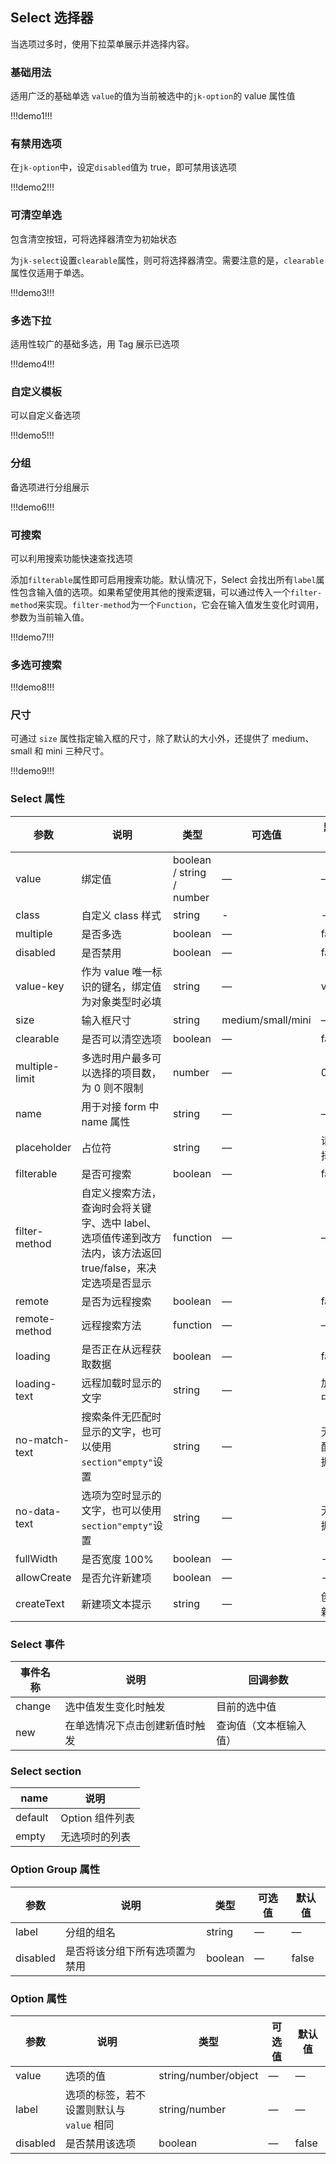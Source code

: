 ## Select 选择器

当选项过多时，使用下拉菜单展示并选择内容。

### 基础用法

适用广泛的基础单选
`value`的值为当前被选中的`jk-option`的 value 属性值

!!!demo1!!!

### 有禁用选项

在`jk-option`中，设定`disabled`值为 true，即可禁用该选项

!!!demo2!!!

### 可清空单选

包含清空按钮，可将选择器清空为初始状态

为`jk-select`设置`clearable`属性，则可将选择器清空。需要注意的是，`clearable`属性仅适用于单选。

!!!demo3!!!

### 多选下拉

适用性较广的基础多选，用 Tag 展示已选项

!!!demo4!!!

### 自定义模板

可以自定义备选项

!!!demo5!!!

### 分组

备选项进行分组展示

!!!demo6!!!

### 可搜索

可以利用搜索功能快速查找选项

添加`filterable`属性即可启用搜索功能。默认情况下，Select 会找出所有`label`属性包含输入值的选项。如果希望使用其他的搜索逻辑，可以通过传入一个`filter-method`来实现。`filter-method`为一个`Function`，它会在输入值发生变化时调用，参数为当前输入值。

!!!demo7!!!

### 多选可搜索

!!!demo8!!!

### 尺寸

可通过 `size` 属性指定输入框的尺寸，除了默认的大小外，还提供了 medium、small 和 mini 三种尺寸。

!!!demo9!!!

### Select 属性

| 参数           | 说明                                                                                                          | 类型                      | 可选值            | 默认值     |
| -------------- | ------------------------------------------------------------------------------------------------------------- | ------------------------- | ----------------- | ---------- |
| value          | 绑定值                                                                                                        | boolean / string / number | —                 | —          |
| class          | 自定义 class 样式                                                                                             | string                    | -                 | -          |
| multiple       | 是否多选                                                                                                      | boolean                   | —                 | false      |
| disabled       | 是否禁用                                                                                                      | boolean                   | —                 | false      |
| value-key      | 作为 value 唯一标识的键名，绑定值为对象类型时必填                                                             | string                    | —                 | value      |
| size           | 输入框尺寸                                                                                                    | string                    | medium/small/mini | —          |
| clearable      | 是否可以清空选项                                                                                              | boolean                   | —                 | false      |
| multiple-limit | 多选时用户最多可以选择的项目数，为 0 则不限制                                                                 | number                    | —                 | 0          |
| name           | 用于对接 form 中 name 属性                                                                                    | string                    | —                 | —          |
| placeholder    | 占位符                                                                                                        | string                    | —                 | 请选择     |
| filterable     | 是否可搜索                                                                                                    | boolean                   | —                 | false      |
| filter-method  | 自定义搜索方法，查询时会将关键字、选中 label、选项值传递到改方法内，该方法返回 true/false，来决定选项是否显示 | function                  | —                 | —          |
| remote         | 是否为远程搜索                                                                                                | boolean                   | —                 | false      |
| remote-method  | 远程搜索方法                                                                                                  | function                  | —                 | —          |
| loading        | 是否正在从远程获取数据                                                                                        | boolean                   | —                 | false      |
| loading-text   | 远程加载时显示的文字                                                                                          | string                    | —                 | 加载中     |
| no-match-text  | 搜索条件无匹配时显示的文字，也可以使用`section"empty"`设置                                                    | string                    | —                 | 无匹配数据 |
| no-data-text   | 选项为空时显示的文字，也可以使用`section"empty"`设置                                                          | string                    | —                 | 无数据     |
| fullWidth      | 是否宽度 100%                                                                                                 | boolean                   | —                 | -          |
| allowCreate    | 是否允许新建项                                                                                                | boolean                   | —                 | -          |
| createText     | 新建项文本提示                                                                                                | string                    | —                 | 创建新值   |

### Select 事件

| 事件名称 | 说明                           | 回调参数               |
| -------- | ------------------------------ | ---------------------- |
| change   | 选中值发生变化时触发           | 目前的选中值           |
| new      | 在单选情况下点击创建新值时触发 | 查询值（文本框输入值） |

### Select section

|   name  | 说明            |
| ------- | --------------- |
| default | Option 组件列表 |
| empty   | 无选项时的列表  |

### Option Group 属性

| 参数     | 说明                           | 类型    | 可选值 | 默认值 |
| -------- | ------------------------------ | ------- | ------ | ------ |
| label    | 分组的组名                     | string  | —      | —      |
| disabled | 是否将该分组下所有选项置为禁用 | boolean | —      | false  |

### Option 属性

| 参数     | 说明                                      | 类型                 | 可选值 | 默认值 |
| -------- | ----------------------------------------- | -------------------- | ------ | ------ |
| value    | 选项的值                                  | string/number/object | —      | —      |
| label    | 选项的标签，若不设置则默认与 `value` 相同 | string/number        | —      | —      |
| disabled | 是否禁用该选项                            | boolean              | —      | false  |

